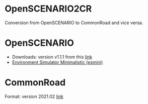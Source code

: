 # OpenSCENARIO2CR

Conversion from OpenSCENARIO to CommonRoad and vice versa.

# OpenSCENARIO
- Downloads: version v1.1.1 from this [link](https://www.asam.net/standards/detail/openscenario/)
- [Environment Simulator Minimalistic (esmini)](https://github.com/esmini/esmini)

# CommonRoad
Format: version 2021.02 [link](https://commonroad-io.readthedocs.io/en/latest/user/getting_started/)
